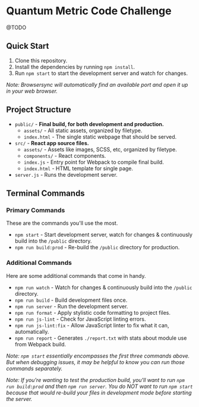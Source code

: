 # Quantum Metric Code Challenge

@TODO

## Quick Start

1. Clone this repository.
2. Install the dependencies by running `npm install`.
3. Run `npm start` to start the development server and watch for changes.

_Note: Browsersync will automatically find an available port and open it up in your web browser._

## Project Structure

- `public/` - **Final build, for both development and production.**
  - `assets/` - All static assets, organized by filetype.
  - `index.html` - The single static webpage that should be served.
- `src/` - **React app source files.**
  - `assets/` - Assets like images, SCSS, etc, organized by filetype.
  - `components/` - React components.
  - `index.js` - Entry point for Webpack to compile final build.
  - `index.html` - HTML template for single page.
- `server.js` - Runs the development server.

## Terminal Commands

### Primary Commands

These are the commands you'll use the most.

- `npm start` - Start development server, watch for changes & continuously build into the `/public` directory.
- `npm run build:prod` - Re-build the `/public` directory for production.

### Additional Commands

Here are some additional commands that come in handy.

- `npm run watch` - Watch for changes & continuously build into the `/public` directory.
- `npm run build` - Build development files once.
- `npm run server` - Run the development server.
- `npm run format` - Apply stylistic code formatting to project files.
- `npm run js-lint` - Check for JavaScript linting errors.
- `npm run js-lint:fix` - Allow JavaScript linter to fix what it can, automatically.
- `npm run report` - Generates `./report.txt` with stats about module use from Webpack build.

_Note: `npm start` essentially encompasses the first three commands above. But when debugging issues, it may be helpful to know you can run those commands separately._

_Note: If you're wanting to test the production build, you'll want to run `npm run build:prod` and then `npm run server`. You do NOT want to run `npm start` because that would re-build your files in development mode before starting the server._
